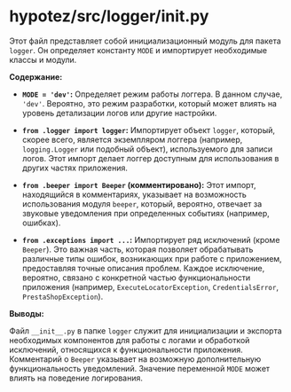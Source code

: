 # hypotez/src/logger/__init__.py

Этот файл представляет собой инициализационный модуль для пакета `logger`. Он определяет константу `MODE` и импортирует необходимые классы и модули.

**Содержание:**

* **`MODE = 'dev'`:**  Определяет режим работы логгера. В данном случае, `'dev'`. Вероятно, это режим разработки, который может влиять на уровень детализации логов или другие настройки.

* **`from .logger import logger`:** Импортирует объект `logger`, который, скорее всего, является экземпляром логгера (например, `logging.Logger` или подобный объект), используемого для записи логов.  Этот импорт делает логгер доступным для использования в других частях приложения.

* **`from .beeper import Beeper` (комментировано):**  Этот импорт, находящийся в комментариях, указывает на возможность использования модуля `beeper`, который, вероятно, отвечает за звуковые уведомления при определенных событиях (например, ошибках).

* **`from .exceptions import ...`:** Импортирует ряд исключений (кроме `Beeper`).  Это важная часть, которая позволяет обрабатывать различные типы ошибок, возникающих при работе с приложением, предоставляя точные описания проблем. Каждое исключение, вероятно, связано с конкретной частью функциональности приложения (например, `ExecuteLocatorException`, `CredentialsError`, `PrestaShopException`).

**Выводы:**

Файл `__init__.py` в папке `logger`  служит для инициализации и экспорта необходимых компонентов для работы с логами и обработкой исключений, относящихся к функциональности приложения.  Комментарий о `Beeper` указывает на возможную дополнительную функциональность уведомлений.  Значение переменной `MODE` может влиять на поведение логирования.